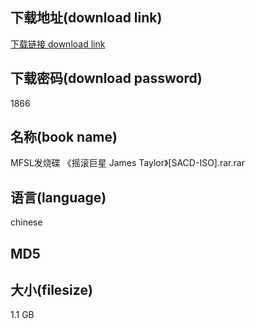 ## 下载地址(download link)
[下载链接 download link](https://voluble-croquembouche-d321dc.netlify.app/?s=MFSL%E5%8F%91%E7%83%A7%E7%A2%9F+%E3%80%8A%E6%91%87%E6%BB%9A%E5%B7%A8%E6%98%9F+James+Taylor%E3%80%8B%5BSACD-ISO%5D.rar)

## 下载密码(download password)
1866

## 名称(book name)
MFSL发烧碟 《摇滚巨星 James Taylor》[SACD-ISO].rar.rar

## 语言(language)
chinese

## MD5


## 大小(filesize)
1.1 GB
